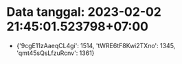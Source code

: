 # Data tanggal: 2023-02-02 21:45:01.523798+07:00

* {'9cgE11zAaeqCL4gi': 1514, 'tWRE6tF8Kwi2TXno': 1345, 'qmt45sQsLfzuRcnv': 1361}
